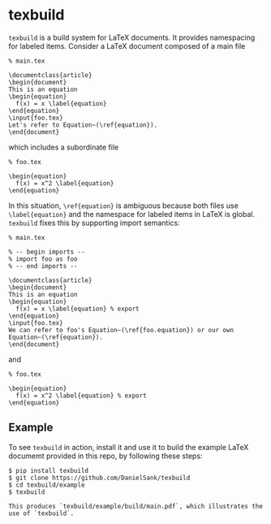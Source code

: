 # texbuild

`texbuild` is a build system for LaTeX documents.
It provides namespacing for labeled items.
Consider a LaTeX document composed of a main file
```
% main.tex

\documentclass{article}
\begin{document}
This is an equation
\begin{equation}
  f(x) = x \label{equation}
\end{equation}
\input{foo.tex}
Let's refer to Equation~(\ref{equation}).
\end{document}
```
which includes a subordinate file
```
% foo.tex

\begin{equation}
  f(x) = x^2 \label{equation}
\end{equation}
```
In this situation, `\ref{equation}` is ambiguous because both files use `\label{equation}` and the namespace for labeled items in LaTeX is global.
`texbuild` fixes this by supporting import semantics:
```
% main.tex

% -- begin imports --
% import foo as foo
% -- end imports --

\documentclass{article}
\begin{document}
This is an equation
\begin{equation}
  f(x) = x \label{equation} % export
\end{equation}
\input{foo.tex}
We can refer to foo's Equation~(\ref{foo.equation}) or our own Equation~(\ref{equation}).
\end{document}
```
and
```
% foo.tex

\begin{equation}
  f(x) = x^2 \label{equation} % export
\end{equation}
```

## Example

To see `texbuild` in action, install it and use it to build the example LaTeX documemt provided in this repo, by following these steps:
```
$ pip install texbuild
$ git clone https://github.com/DanielSank/texbuild
$ cd texbuild/example
$ texbuild

This produces `texbuild/example/build/main.pdf`, which illustrates the use of `texbuild`.
